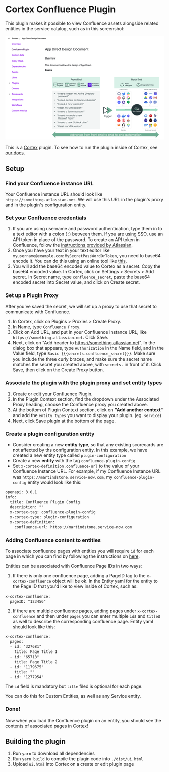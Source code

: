 # Cortex Confluence Plugin

This plugin makes it possible to view Confluence assets alongside related entities in the service catalog, such as in this screenshot:

![Cortex Confluence Plugin Screenshot](images/confluence-plugin-screenshot.png)

This is a [Cortex](https://www.cortex.io/) plugin. To see how to run the plugin inside of Cortex, see [our docs](https://docs.cortex.io/docs/plugins).

## Setup

### Find your Confluence instance URL

Your Confluence instance URL should look like `https://something.atlassian.net`. We will use this URL in the plugin's proxy and in the plugin's configuration entity.

### Set your Confluence credentials

1. If you are using username and password authentication, type them in to a text editor with a colon (`:`) between them. If you are using SSO, use an API token in place of the password. To create an API token in Confluence, follow the [instructions provided by Atlassian](https://support.atlassian.com/atlassian-account/docs/manage-api-tokens-for-your-atlassian-account/).
2. Once you have your text in your text editor like `myusername@example.com:MySecretPassWordOrToken`, you need to base64 encode it. You can do this using an online tool like [this](https://www.base64encode.org).
3. You will add the base64 encoded value to Cortex as a secret. Copy the base64 encoded value. In Cortex, click on Settings > Secrets > Add secret. In Secret name, type `confluence_secret`, paste the base64 encoded secret into Secret value, and click on Create secret.

### Set up a Plugin Proxy

After you've saved the secret, we will set up a proxy to use that secret to communicate with Confluence.

1. In Cortex, click on Plugins > Proxies > Create Proxy.
2. In Name, type `Confluence Proxy`.
3. Click on Add URL, and put in your Confluence Instance URL, like `https://something.atlassian.net`. Click Save.
4. Next, click on "Add header to https://something.atlassian.net". In the dialog box that appears, type `Authorization` in the Name field, and in the Value field, type `Basic {{{secrets.confluence_secret}}}`. Make sure you include the three curly braces, and make sure the secret name matches the secret you created above, with `secrets.` in front of it. Click Save, then click on the Create Proxy button.

### Associate the plugin with the plugin proxy and set entity types

1. Create or edit your Confluence Plugin.
2. In the Plugin Context section, find the dropdown under the Associated Proxy heading, choose the Confluence proxy you created above.
3. At the bottom of Plugin Context section, click on **"Add another context"** and add the `entity types` you want to display your plugin. (eg. `service`)
4. Next, click Save plugin at the bottom of the page.

### Create a plugin configuration entity

- Consider creating a new **entity type**, so that any existing scorecards are not affected by ths configuration entity. In this example, we have created a new entity type called `plugin-configuration`
- Create a new **entity** with the tag `confluence-plugin-config`
- Set `x-cortex-definition.confluence-url` to the value of your Confluence Instance URL. For example, if my Confluence Instance URL was `https://martindstone.service-now.com`, my `confluence-plugin-config` entity would look like this:

```
openapi: 3.0.1
info:
  title: Confluence Plugin Config
  description: ""
  x-cortex-tag: confluence-plugin-config
  x-cortex-type: plugin-configuration
  x-cortex-definition:
    confluence-url: https://martindstone.service-now.com
```

### Adding Confluence content to entities

To associate confluence pages with entities you will require `id` for each page in which you can find by following the instructions on [here](https://confluence.atlassian.com/confkb/how-to-get-confluence-page-id-648380445.html).

Entities can be associated with Confluence Page IDs in two ways:

1. If there is only one confluence page, adding a PageID tag to the `x-cortex-confluence` object will be ok. In the Entity yaml for the entity to the Page ID that you'd like to view inside of Cortex, such as:

```
x-cortex-confluence:
  pageID: "123456"
```

2. If there are multiple confluence pages, adding pages under `x-cortex-confluence` and then under `pages` you can enter multiple `id`s and `title`s as well to describe the corresponding confluence page. Entity yaml should look like this:

```
x-cortex-confluence:
  pages:
  - id: "327681"
    title: Page Title 1
  - id: "65718"
    title: Page Title 2
  - id: "1179675"
    title: ""
  - id: "1277954"
```

The `id` field is mandatory but `title` filed is optional for each page.

You can do this for Custom Entities, as well as any Service entity.

### Done!

Now when you load the Confluence plugin on an entity, you should see the contents of associated pages in Cortex!

## Building the plugin

1. Run `yarn` to download all dependencies
2. Run `yarn build` to compile the plugin code into `./dist/ui.html`
3. Upload `ui.html` into Cortex on a create or edit plugin page
